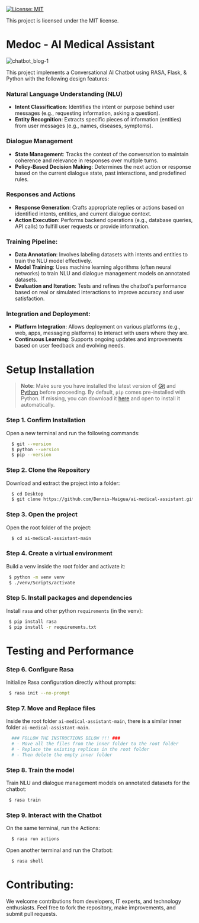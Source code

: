 [![License: MIT](https://img.shields.io/badge/License-MIT-yellow.svg)](https://opensource.org/licenses/MIT)

This project is licensed under the MIT license.

# Medoc - AI Medical Assistant

![chatbot_blog-1](https://github.com/Dennis-Maigua/ai-medical-assistant/assets/32156551/37f7de8b-e13c-42fd-a711-09d6122677cb)

This project implements a Conversational AI Chatbot using RASA, Flask, & Python with the following design features:

### Natural Language Understanding (NLU)
- **Intent Classification**: Identifies the intent or purpose behind user messages (e.g., requesting information, asking a question).
- **Entity Recognition**: Extracts specific pieces of information (entities) from user messages (e.g., names, diseases, symptoms).

### Dialogue Management
- **State Management**: Tracks the context of the conversation to maintain coherence and relevance in responses over multiple turns.
- **Policy-Based Decision Making**: Determines the next action or response based on the current dialogue state, past interactions, and predefined rules.

### Responses and Actions
- **Response Generation**: Crafts appropriate replies or actions based on identified intents, entities, and current dialogue context.
- **Action Execution**: Performs backend operations (e.g., database queries, API calls) to fulfill user requests or provide information.
  
### Training Pipeline:
- **Data Annotation**: Involves labeling datasets with intents and entities to train the NLU model effectively.
- **Model Training**: Uses machine learning algorithms (often neural networks) to train NLU and dialogue management models on annotated datasets.
- **Evaluation and Iteration**: Tests and refines the chatbot's performance based on real or simulated interactions to improve accuracy and user satisfaction.

### Integration and Deployment:
- **Platform Integration**: Allows deployment on various platforms (e.g., web, apps, messaging platforms) to interact with users where they are.
- **Continuous Learning**: Supports ongoing updates and improvements based on user feedback and evolving needs.

# Setup Installation

>**Note**: Make sure you have installed the latest version of [Git](https://git-scm.com/downloads) and [Python](https://www.python.org/downloads/release/python-31011/) before proceeding. By default, `pip` comes pre-installed with Python. If missing, you can download it [here](https://bootstrap.pypa.io/get-pip.py) and open to install it automatically.

### Step 1. Confirm Installation

Open a new terminal and run the following commands:

  ```bash
    $ git --version
    $ python --version
    $ pip --version
  ```

### Step 2. Clone the Repository

Download and extract the project into a folder:

  ```bash
    $ cd Desktop
    $ git clone https://github.com/Dennis-Maigua/ai-medical-assistant.git
  ```

### Step 3. Open the project

Open the root folder of the project:

  ```bash
    $ cd ai-medical-assistant-main
  ```

### Step 4. Create a virtual environment

Build a venv inside the root folder and activate it:

  ```bash
   $ python -m venv venv
   $ ./venv/Scripts/activate
  ```
   
### Step 5. Install packages and dependencies

Install `rasa` and other python `requirements` (in the venv):
  
  ```bash
   $ pip install rasa
   $ pip install -r requirements.txt
  ```

# Testing and Performance

### Step 6. Configure Rasa

Initialize Rasa configuration directly without prompts:
  
  ```bash
   $ rasa init --no-prompt
  ```

### Step 7. Move and Replace files

Inside the root folder `ai-medical-assistant-main`, there is a similar inner folder `ai-medical-assistant-main`.

  ```bash
    ### FOLLOW THE INSTRUCTIONS BELOW !!! ###
    # - Move all the files from the inner folder to the root folder
    # - Replace the existing replicas in the root folder
    # - Then delete the empty inner folder
  ```

### Step 8. Train the model

Train NLU and dialogue management models on annotated datasets for the chatbot:
  
  ```bash
   $ rasa train
  ```

### Step 9. Interact with the Chatbot

On the same terminal, run the Actions:

  ```bash
    $ rasa run actions
  ```

Open another terminal and run the Chatbot:

  ```bash
    $ rasa shell
  ```

# Contributing:

We welcome contributions from developers, IT experts, and technology enthusiasts. Feel free to fork the repository, make improvements, and submit pull requests.
